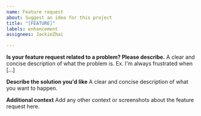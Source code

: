 ```yaml
---
name: Feature request
about: Suggest an idea for this project
title: "[FEATURE]"
labels: enhancement
assignees: JackieZhai

---
```


**Is your feature request related to a problem? Please describe.**
A clear and concise description of what the problem is. Ex. I'm always frustrated when [...]

**Describe the solution you'd like**
A clear and concise description of what you want to happen.

**Additional context**
Add any other context or screenshots about the feature request here.
